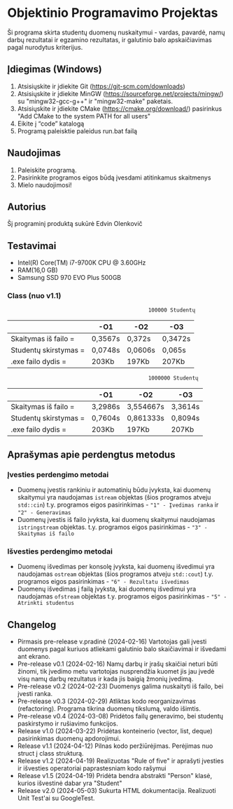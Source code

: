 # Objektinio Programavimo Projektas
Ši programa skirta studentų duomenų nuskaitymui - vardas, pavardė, namų darbų rezultatai ir egzamino rezultatas, ir galutinio balo apskaičiavimas pagal nurodytus kriterijus.

## Įdiegimas (Windows)
1. Atsisiųskite ir įdiekite Git (https://git-scm.com/downloads)
2. Atsisiųskite ir įdiekite MinGW (https://sourceforge.net/projects/mingw/) su "mingw32-gcc-g++" ir "mingw32-make" paketais.
4. Atsisiųskite ir įdiekite CMake (https://cmake.org/download/) pasirinkus "Add CMake to the system PATH for all users"
5. Eikite į “code” katalogą
6. Programą paleisktie paleidus run.bat failą
## Naudojimas
1. Paleiskite programą.
2. Pasirinkite programos eigos būdą įvesdami atitinkamus skaitmenys
3. Mielo naudojimosi!
## Autorius
Šį programinį produktą sukūrė Edvin Olenkovič
## Testavimai
- Intel(R) Core(TM) i7-9700K CPU @ 3.60GHz
- RAM(16,0 GB)
- Samsung SSD 970 EVO Plus 500GB
### Class (nuo v1.1)
                                                 100000 Studentų

|                       | -O1                           | -O2                           | -O3                           |
|-----------------------|-------------------------------|-------------------------------|-------------------------------|
| Skaitymas iš failo =  | 0,3567s                       | 0,372s                        | 0,3472s                       |
| Studentų skirstymas = | 0,0748s                       | 0,0606s                       | 0,065s                        |
| .exe failo dydis =    | 203Kb                         | 197Kb                         | 207Kb                         |

                                                 1000000 Studentų

|                       | -O1                           | -O2                           | -O3                           |
|-----------------------|-------------------------------|-------------------------------|-------------------------------|
| Skaitymas iš failo =  | 3,2986s                       | 3,554667s                     | 3,3614s                       |
| Studentų skirstymas = | 0,7604s                       | 0,861333s                     | 0,8094s                       |
| .exe failo dydis =    | 203Kb                         | 197Kb                         | 207Kb                         |

## Aprašymas apie perdengtus metodus
### Įvesties perdengimo metodai
- Duomenų įvestis rankiniu ir automatinių būdu įvyksta, kai duomenų skaitymui yra naudojamas `istream` objektas (šios programos atveju `std::cin`) t.y. programos eigos pasirinkimas - `"1" - Įvedimas ranka` ir `"2" - Generavimas`
- Duomenų įvestis iš failo įvyksta, kai duomenų skaitymui naudojamas `istringstream` objektas. t.y. programos eigos pasirinkimas - `"3" - Skaitymas iš failo`

### Išvesties perdengimo metodai
- Duomenų išvedimas per konsolę įvyksta, kai duomenų išvedimui yra naudojamas `ostream` objektas (šios programos atveju `std::cout`) t.y. programos eigos pasirinkimas - `"6" - Rezultatu išvedimas`
- Duomenų išvedimas į failą įvyksta, kai duomenų išvedimui yra naudojamas `ofstream` objektas t.y. programos eigos pasirinkimas - `"5" - Atrinkti studentus`

## Changelog
- Pirmasis pre-release v.pradinė (2024-02-16)
Vartotojas gali įvesti duomenys pagal kuriuos atliekami galutinio balo skaičiavimai ir išvedami ant ekrano.
- Pre-release v0.1 (2024-02-16)
Namų darbų ir įrašų skaičiai neturi būti žinomi, tik įvedimo metu vartotojas nusprendžia kuomet jis jau įvedė visų namų darbų rezultatus ir kada jis baigią žmonių įvedimą.
- Pre-release v0.2 (2024-02-23)
Duomenys galima nuskaityti iš failo, bei įvesti ranka.
- Pre-release v0.3 (2024-02-29)
Atliktas kodo reorganizavimas (refactoring). Programa tikrina duomenų tikslumą, valdo išimtis.
- Pre-release v0.4 (2024-03-08)
Pridėtos failų generavimo, bei studentų paskirstymo ir rušiavimo funkcijos.
- Release v1.0 (2024-03-22)
Pridėtas konteinerio (vector, list, deque) pasirinkimas duomenų apdorojimui.
- Release v1.1 (2024-04-12)
Pilnas kodo peržiūrėjimas. Perėjimas nuo struct į class strukturą.
- Release v1.2 (2024-04-19)
Realizuotas "Rule of five" ir aprašyti įvesties ir išvesties operatoriai paprastesniam kodo rašymui
- Release v1.5 (2024-04-19)
Pridėta bendra abstrakti "Person" klasė, kurios išvestinė dabar yra "Student"
- Release v2.0 (2024-05-03)
Sukurta HTML dokumentacija. Realizuoti Unit Test'ai su GoogleTest.
